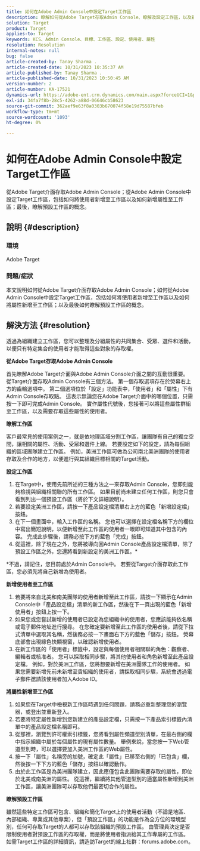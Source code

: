 ```yaml
---
title: 如何在Adobe Admin Console中設定Target工作區
description: 瞭解如何從Adobe Target存取Admin Console、瞭解及設定工作區，以及新增使用者和屬性。
solution: Target
product: Target
applies-to: Target
keywords: KCS、Admin Console、目標、工作區、設定、使用者、屬性
resolution: Resolution
internal-notes: null
bug: false
article-created-by: Tanay Sharma .
article-created-date: 10/31/2023 10:35:37 AM
article-published-by: Tanay Sharma .
article-published-date: 10/31/2023 10:50:45 AM
version-number: 2
article-number: KA-17521
dynamics-url: https://adobe-ent.crm.dynamics.com/main.aspx?forceUCI=1&pagetype=entityrecord&etn=knowledgearticle&id=cd0bb035-d977-ee11-8179-6045bd006149
exl-id: 34fa7f8b-28c5-4262-a88d-06646cb58623
source-git-commit: 362aef9e63f8a0303b670074f58e19d75587bfeb
workflow-type: tm+mt
source-wordcount: '1093'
ht-degree: 0%

---
```


# 如何在Adobe Admin Console中設定Target工作區


從Adobe Target介面存取Adobe Admin Console；從Adobe Admin Console中設定Target工作區，包括如何將使用者新增至工作區以及如何新增屬性至工作區；最後，瞭解預設工作區的概念。

## 說明 {#description}


### 環境

Adobe Target

### 問題/症狀

本文說明如何從Adobe Target介面存取Adobe Admin Console；如何從Adobe Admin Console中設定Target工作區，包括如何將使用者新增至工作區以及如何將屬性新增至工作區；以及最後如何瞭解預設工作區的概念。


## 解決方法 {#resolution}


透過為組織建立工作區，您可以整理及分組屬性的共同集合、受眾、選件和活動，以便只有特定集合的使用者才能取得這些對象的存取權。

<b>從Adobe Target存取Adobe Admin Console</b>

首先瞭解Adobe Target介面與Adobe Admin Console介面之間的互動很重要。 從Target介面存取Admin Console有三個方法。 第一個存取選項存在於熒幕右上方的齒輪選項中。 第二個選項位於「設定」功能表中，「使用者」和「屬性」下有Admin Console存取點。 這表示無論您在Adobe Target介面中的哪個位置，只需按一下即可完成Admin Console。 實作屬性代號後，您接著可以將這些屬性群組至工作區，以及需要存取這些屬性的使用者。

<b>瞭解工作區</b>

客戶最常見的使用案例之一，就是依地理區域分割工作區，讓團隊有自己的獨立空間，讓相關的屬性、活動、受眾和選件上線。 若要設定如下的設定，請為每個組織的區域團隊建立工作區。 例如，美洲工作區可做為公司南北美洲團隊的使用者存取及合作的地方，以便進行與其組織目標相關的Target活動。

<b>設定工作區</b>

1. 在Target中，使用先前所述的三種方法之一來存取Admin Console，您即刻能夠檢視與組織相關聯的所有工作區。 如果目前尚未建立任何工作區，則您只會看到列出一個預設工作區（將於下文詳細說明）。
2. 若要設定美洲工作區，請按一下產品設定檔清單右上方的藍色「新增設定檔」按鈕。
3. 在下一個畫面中，輸入工作區的名稱。 您也可以選擇在設定檔名稱下方的欄位中寫出簡短說明，以便新增至此工作區的使用者一眼即可知道其中包含的內容。 完成此步驟後，請務必按下方的藍色「完成」按鈕。
4. 從這裡，除了現在之外，您將被導向回Admin Console產品設定檔清單，除了預設工作區之外，您還將看到新設定的美洲工作區。\*


\*不過，請記住，您目前處於Admin Console中。 若要從Target介面存取此工作區，您必須先將自己新增為使用者。

<b>新增使用者至工作區</b>

1. 若要將來自北美和南美團隊的使用者新增至此工作區，請按一下顯示在Admin Console中「產品設定檔」清單的新工作區，然後在下一頁出現的藍色「新增使用者」按鈕上按一下。
2. 如果您或您嘗試新增的使用者已設定為您組織中的使用者，您應該能夠依名稱或電子郵件地址進行搜尋。 在您確定要新增至此工作區的使用者後，請從下拉式清單中選取其名稱，然後務必按一下畫面右下方的藍色「儲存」按鈕。 熒幕底部會出現綠色快顯視窗，以確認新增使用者。
3. 在新工作區的「使用者」標籤中，設定與每個使用者相關聯的角色：觀察者、編輯者或核准者。 您可以採取相同步驟，將其他使用者和角色新增至此產品設定檔。 例如，對於美洲工作區，您將想要新增在美洲團隊工作的使用者。 如果您需要新增先前未新增至貴組織的使用者，請採取相同步驟，系統會透過電子郵件邀請該使用者加入Adobe ID。


<b>將屬性新增至工作區</b>

1. 如果您在Target中檢視新工作區時遇到任何問題，請務必重新整理您的瀏覽器，或登出並重新登入。
2. 若要將特定屬性新增到您新建立的產品設定檔，只需按一下產品索引標籤內清單中的產品設定檔名稱即可。
3. 從那裡，瀏覽到許可權索引標籤，您將看到屬性頻道型別清單，在最右側的欄中指示組織中屬於每個屬性的現有屬性數量。 舉例來說，當您按一下Web管道型別時，可以選擇要加入美洲工作區的Web屬性。
4. 按一下「屬性」名稱旁的加號，確定此「屬性」已移至右側的「已包含」欄，然後按一下下方的藍色「儲存」按鈕以確認動作。
5. 由於此工作區是為美洲團隊建立，因此應僅包含此團隊需要存取的屬性，即位於北美或南美洲的屬性。 從這裡，繼續將其他管道型別的適當屬性新增到美洲工作區，讓美洲團隊可以存取他們最密切合作的屬性。


<b>瞭解預設工作區</b>

雖然這些特定工作區可包含、組織和簡化Target上的使用者活動（不論是地區、內部組織、專業或其他專案），但「預設工作區」的功能是作為全方位的環境型別，任何可存取Target的人都可以存取該組織的預設工作區。 由管理員決定是否限制使用者對預設工作區的存取權，而是將使用者指派給其工作專屬的工作區。 如需Target工作區的詳細資訊，請造訪Target的線上社群：forums.adobe.com。
